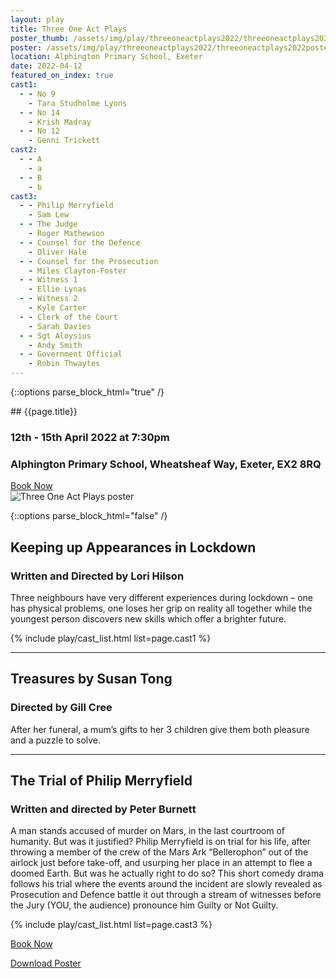 ```yaml
---
layout: play
title: Three One Act Plays
poster_thumb: /assets/img/play/threeoneactplays2022/threeoneactplays2022thumb.jpg
poster: /assets/img/play/threeoneactplays2022/threeoneactplays2022poster.jpg
location: Alphington Primary School, Exeter
date: 2022-04-12
featured_on_index: true
cast1:
  - - No 9
    - Tara Studholme Lyons
  - - No 14
    - Krish Madray
  - - No 12
    - Genni Trickett
cast2:
  - - A
    - a
  - - B
    - b
cast3:
  - - Philip Merryfield
    - Sam Lew
  - - The Judge
    - Roger Mathewson
  - - Counsel for the Defence
    - Oliver Hale
  - - Counsel for the Prosecution
    - Miles Clayton-Foster
  - - Witness 1
    - Ellie Lynas
  - - Witness 2
    - Kyle Carter
  - - Clerk of the Court
    - Sarah Davies
  - - Sgt Aloysius
    - Andy Smith
  - - Government Official
    - Robin Thwaytes
---
```


{::options parse_block_html="true" /}

<div class="jumbotron">
## {{page.title}}
<h3> <i class="far fa-calendar-alt"></i> 12th - 15th April 2022 at 7:30pm</h3>
<h3> <i class="fas fa-map-marker-alt"></i> Alphington Primary School, Wheatsheaf Way, Exeter, EX2 8RQ</h3>
<a class="btn btn-primary" href="{{ site.social_links.ticketsource }}" role="button">Book Now</a>
</div>

<div class="row text-center">
<div class="col-1">
</div>
<div class="col-10">
<img class="img-fluid" src="{{ "/assets/img/play/threeoneactplays2022/threeoneactplays2022poster.jpg" | relative_url }}" alt="Three One Act Plays poster" />
</div>
<div class="col-1">
</div>
</div>

{::options parse_block_html="false" /}

## Keeping up Appearances in Lockdown
### Written and Directed by Lori Hilson

Three neighbours have very different experiences during lockdown – one has physical problems, one loses her grip on reality all
together while the youngest person discovers new skills which offer a brighter future.

{% include play/cast_list.html list=page.cast1 %}

---

## Treasures by Susan Tong
### Directed by Gill Cree

After her funeral, a mum’s gifts to her 3 children give them both pleasure and a puzzle to solve.

---

## The Trial of Philip Merryfield
### Written and directed by Peter Burnett

A man stands accused of murder on Mars, in the last courtroom of humanity. But was it justified? Philip Merryfield is on trial
for his life, after throwing a member of the crew of the Mars Ark “Bellerophon” out of the airlock just before take-off, and usurping
her place in an attempt to flee a doomed Earth. 
But was he actually right to do so? This short comedy drama follows his trial where the events around the incident are slowly
revealed as Prosecution and Defence battle it out through a stream of witnesses before the Jury (YOU, the audience) pronounce him Guilty or Not Guilty.

{% include play/cast_list.html list=page.cast3 %}


<p class="text-center"><a class="btn btn-primary" href="{{ site.social_links.ticketsource }}" role="button">Book Now</a></p>
<p class="text-center"><a href="{{ "/assets/img/play/threeoneactplays2022/threeoneactplays2022poster.jpg" | relative_url}}" role="button">Download Poster</a></p>
<!--p class="text-center"><a href="{{ "/assets/img/play/threeoneactplays2022/threeoneactplays2022bookingform.pdf" | relative_url }}" role="button">Download Booking Form</a></p-->
